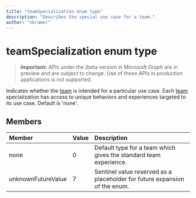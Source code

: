```yaml
---
title: "teamSpecialization enum type"
description: "Describes the special use case for a team."
author: "nkramer"
---
```


# teamSpecialization enum type

> **Important:** APIs under the /beta version in Microsoft Graph are in preview and are subject to change. Use of these APIs in production applications is not supported.

Indicates whether the [team](../resources/team.md) is intended for a particular use case. Each [team](../resources/team.md) specialization has access to unique behaviors and experiences targeted to its use case. Default is 'none'.

## Members

| Member             | Value | Description                                                                |
| :----------------- | :---- | :------------------------------------------------------------------------- |
| none               | 0     | Default type for a team which gives the standard team experience.          |
| unknownFutureValue | 7     | Sentinel value reserved as a placeholder for future expansion of the enum. |
